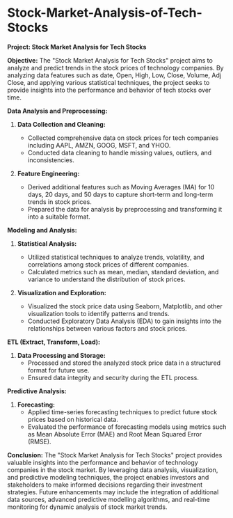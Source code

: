 # Stock-Market-Analysis-of-Tech-Stocks

**Project: Stock Market Analysis for Tech Stocks**

**Objective:**
The "Stock Market Analysis for Tech Stocks" project aims to analyze and predict trends in the stock prices of technology companies. By analyzing data features such as date, Open, High, Low, Close, Volume, Adj Close, and applying various statistical techniques, the project seeks to provide insights into the performance and behavior of tech stocks over time.

**Data Analysis and Preprocessing:**
1. **Data Collection and Cleaning:**
   - Collected comprehensive data on stock prices for tech companies including AAPL, AMZN, GOOG, MSFT, and YHOO.
   - Conducted data cleaning to handle missing values, outliers, and inconsistencies.

2. **Feature Engineering:**
   - Derived additional features such as Moving Averages (MA) for 10 days, 20 days, and 50 days to capture short-term and long-term trends in stock prices.
   - Prepared the data for analysis by preprocessing and transforming it into a suitable format.

**Modeling and Analysis:**
1. **Statistical Analysis:**
   - Utilized statistical techniques to analyze trends, volatility, and correlations among stock prices of different companies.
   - Calculated metrics such as mean, median, standard deviation, and variance to understand the distribution of stock prices.

2. **Visualization and Exploration:**
   - Visualized the stock price data using Seaborn, Matplotlib, and other visualization tools to identify patterns and trends.
   - Conducted Exploratory Data Analysis (EDA) to gain insights into the relationships between various factors and stock prices.

**ETL (Extract, Transform, Load):**
1. **Data Processing and Storage:**
   - Processed and stored the analyzed stock price data in a structured format for future use.
   - Ensured data integrity and security during the ETL process.

**Predictive Analysis:**
1. **Forecasting:**
   - Applied time-series forecasting techniques to predict future stock prices based on historical data.
   - Evaluated the performance of forecasting models using metrics such as Mean Absolute Error (MAE) and Root Mean Squared Error (RMSE).

**Conclusion:**
The "Stock Market Analysis for Tech Stocks" project provides valuable insights into the performance and behavior of technology companies in the stock market. By leveraging data analysis, visualization, and predictive modeling techniques, the project enables investors and stakeholders to make informed decisions regarding their investment strategies. Future enhancements may include the integration of additional data sources, advanced predictive modelling algorithms, and real-time monitoring for dynamic analysis of stock market trends.
